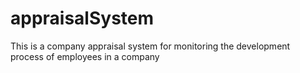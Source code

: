 # appraisalSystem
This is a company appraisal system for monitoring the development process of employees in a company
